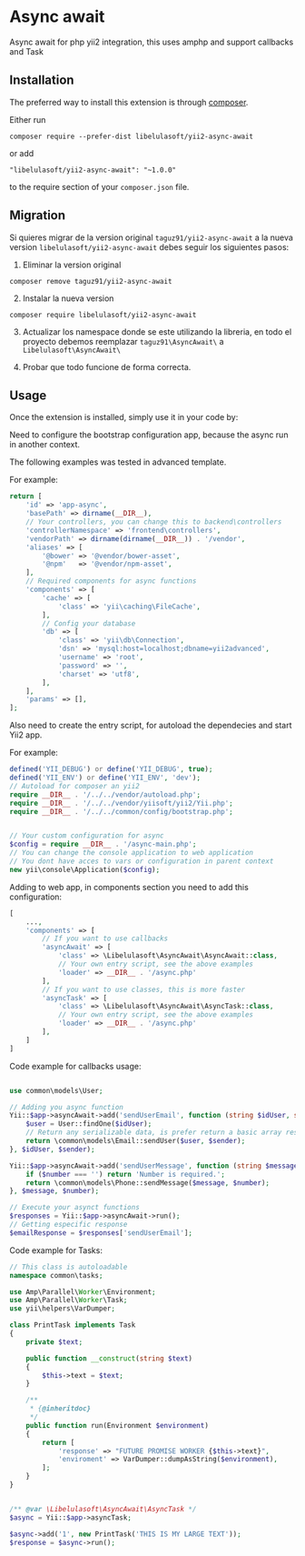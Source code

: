 Async await
===========
Async await for php yii2 integration, this uses amphp and support callbacks and Task 

Installation
------------

The preferred way to install this extension is through [composer](http://getcomposer.org/download/).

Either run

```
composer require --prefer-dist libelulasoft/yii2-async-await
```

or add

```
"libelulasoft/yii2-async-await": "~1.0.0"
```

to the require section of your `composer.json` file.

Migration
------------

Si quieres migrar de la version original `taguz91/yii2-async-await` a la nueva version `libelulasoft/yii2-async-await` debes seguir los siguientes pasos: 

1. Eliminar la version original 

```
composer remove taguz91/yii2-async-await
```

2. Instalar la nueva version 

```
composer require libelulasoft/yii2-async-await
```

3. Actualizar los namespace donde se este utilizando la libreria, en todo el proyecto debemos reemplazar `taguz91\AsyncAwait\` a `Libelulasoft\AsyncAwait\`  

4. Probar que todo funcione de forma correcta.

Usage
-----

Once the extension is installed, simply use it in your code by: 

Need to configure the bootstrap configuration app, because the async run in another context.

The following examples was tested in advanced template.

For example: 
```php
return [
    'id' => 'app-async',
    'basePath' => dirname(__DIR__),
    // Your controllers, you can change this to backend\controllers
    'controllerNamespace' => 'frontend\controllers',
    'vendorPath' => dirname(dirname(__DIR__)) . '/vendor',
    'aliases' => [
        '@bower' => '@vendor/bower-asset',
        '@npm'   => '@vendor/npm-asset',
    ],
    // Required components for async functions 
    'components' => [
        'cache' => [
            'class' => 'yii\caching\FileCache',
        ],
        // Config your database 
        'db' => [
            'class' => 'yii\db\Connection',
            'dsn' => 'mysql:host=localhost;dbname=yii2advanced',
            'username' => 'root',
            'password' => '',
            'charset' => 'utf8',
        ],
    ],
    'params' => [],
];
```

Also need to create the entry script, for autoload the dependecies and start Yii2 app. 

For example: 
```php
defined('YII_DEBUG') or define('YII_DEBUG', true);
defined('YII_ENV') or define('YII_ENV', 'dev');
// Autoload for composer an yii2 
require __DIR__ . '/../../vendor/autoload.php';
require __DIR__ . '/../../vendor/yiisoft/yii2/Yii.php';
require __DIR__ . '/../../common/config/bootstrap.php';


// Your custom configuration for async 
$config = require __DIR__ . '/async-main.php';
// You can change the console application to web application 
// You dont have acces to vars or configuration in parent context
new yii\console\Application($config);
```

Adding to web app, in components section you need to add this configuration:  

```php 
[
    ...,
    'components' => [
        // If you want to use callbacks 
        'asyncAwait' => [
            'class' => \Libelulasoft\AsyncAwait\AsyncAwait::class,
            // Your own entry script, see the above examples
            'loader' => __DIR__ . '/async.php'
        ],
        // If you want to use classes, this is more faster 
        'asyncTask' => [
            'class' => \Libelulasoft\AsyncAwait\AsyncTask::class,
            // Your own entry script, see the above examples
            'loader' => __DIR__ . '/async.php'
        ],
    ]
]
```

Code example for callbacks usage:

```php 

use common\models\User;

// Adding you async function 
Yii::$app->asyncAwait->add('sendUserEmail', function (string $idUser, string $sender) {
    $user = User::findOne($idUser);
    // Return any serializable data, is prefer return a basic array response 
    return \common\models\Email::sendUser($user, $sender);
}, $idUser, $sender);

Yii::$app->asyncAwait->add('sendUserMessage', function (string $message, string $number) {
    if ($number === '') return 'Number is required.';
    return \common\models\Phone::sendMessage($message, $number);
}, $message, $number);

// Execute your asynct functions 
$responses = Yii::$app->asyncAwait->run();
// Getting especific response
$emailResponse = $responses['sendUserEmail'];

```

Code example for Tasks:

```php
// This class is autoloadable 
namespace common\tasks;

use Amp\Parallel\Worker\Environment;
use Amp\Parallel\Worker\Task;
use yii\helpers\VarDumper;

class PrintTask implements Task
{
    private $text;

    public function __construct(string $text)
    {
        $this->text = $text;
    }

    /**
     * {@inheritdoc}
     */
    public function run(Environment $environment)
    {
        return [
            'response' => "FUTURE PROMISE WORKER {$this->text}",
            'enviroment' => VarDumper::dumpAsString($environment),
        ];
    }
}


/** @var \Libelulasoft\AsyncAwait\AsyncTask */
$async = Yii::$app->asyncTask;

$async->add('1', new PrintTask('THIS IS MY LARGE TEXT'));
$response = $async->run();
```